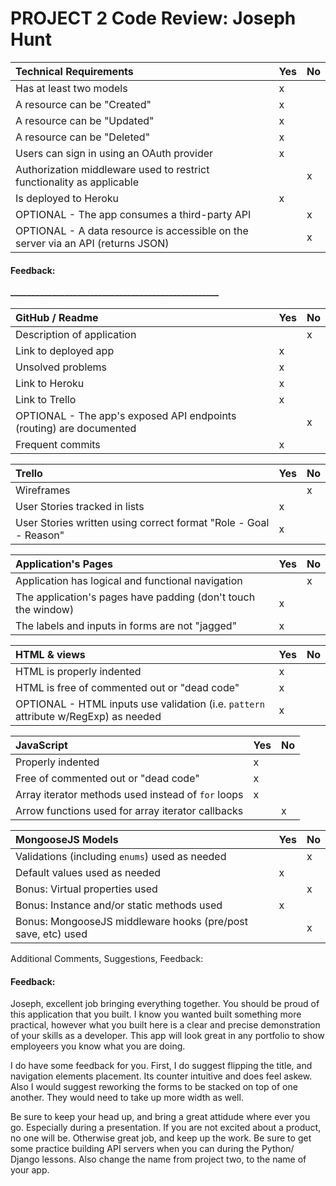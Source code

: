 # PROJECT 2 Code Review: Joseph Hunt

Technical Requirements         | Yes | No |
:--                            |:--  |:-- |
Has at least two models        |  x   |    |
A resource can be "Created"  |  x   |    |
A resource can be "Updated"  |  x   |    |
A resource can be "Deleted"  |  x   |    |
Users can sign in using an OAuth provider  |  x   |    |
Authorization middleware used to restrict functionality as applicable |     |  x  |
Is deployed to Heroku          |  x   |    |
OPTIONAL - The app consumes a third-party API |     |  x  |
OPTIONAL - A data resource is accessible on the server via an API (returns JSON)   |     |  x  |

#### Feedback:  _____________________________________________________<br>__________________________________________________________________<br>_______________________________________________________________

GitHub / Readme                                 | Yes | No |
:--                                    |:--  |:-- |
Description of application |     |  x  |
Link to deployed app | x |  |
Unsolved problems                      |  x   |    |
Link to Heroku                         |  x   |    |
Link to Trello                         |  x   |    |
OPTIONAL - The app's exposed API endpoints (routing) are documented   |     |  x  |
Frequent commits      |  x   |    |

Trello                                 | Yes | No |
:--                                    | :-- |:-- |
Wireframes                             |     |  x  |
User Stories tracked in lists  |  x   |    |
User Stories written using correct format "Role - Goal - Reason"  |  x   |    |

Application's Pages                           | Yes |  No |
:-- | :-- | :-- |
Application has logical and functional navigation | |x |
The application's pages have padding (don't touch the window) |x | |
The labels and inputs in forms are not "jagged" |x | |

HTML & views                       | Yes |  No |
:-- | :-- | :-- |
HTML is properly indented                     |  x   |     |
HTML is free of commented out or "dead code"  |  x   |     |
OPTIONAL - HTML inputs use validation (i.e. `pattern` attribute w/RegExp) as needed                 |   x  |     |


JavaScript                    | Yes |  No |
:-- | :-- | :-- |
Properly indented                   |  x   |     |
Free of commented out or "dead code"  |  x   |     |
Array iterator methods used instead of `for` loops |x | |
Arrow functions used for array iterator callbacks | |x |

MongooseJS Models                    | Yes |  No |
:-- | :-- | :-- |
Validations (including `enums`) used as needed  |     |  x   |
Default values used as needed  |  x  |    |
Bonus: Virtual properties used  |     |  x   |
Bonus: Instance and/or static methods used |x | |
Bonus: MongooseJS middleware hooks (pre/post save, etc) used | | x |


Additional Comments, Suggestions, Feedback:

#### Feedback:  

Joseph, excellent job bringing everything together. You should be proud of this application that you built. I know you wanted built something more practical, however what you built here is a clear and precise demonstration of your skills as a developer. This app will look great in any portfolio to show employeers you know what you are doing.

I do have some feedback for you. First, I do suggest flipping the title, and navigation elements placement. Its counter intuitive and does feel askew. Also I would suggest reworking the forms to be stacked on top of one another. They would need to take up more width as well. 

Be sure to keep your head up, and bring a great attidude where ever you go. Especially during a presentation. If you are not excited about a product, no one will be. Otherwise great job, and keep up the work. Be sure to get some practice building API servers when you can during the Python/ Django lessons. Also change the name from project two, to the name of your app. 
